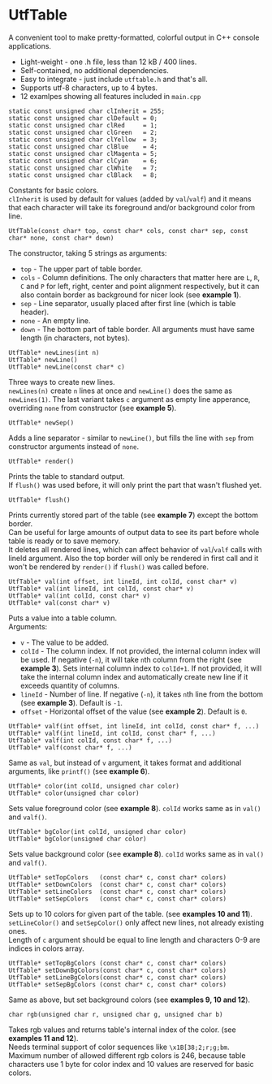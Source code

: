UtfTable
===============

A convenient tool to make pretty-formatted, colorful output in C++ console applications.
 * Light-weight - one .h file, less than 12 kB / 400 lines.
 * Self-contained, no additional dependencies.
 * Easy to integrate - just include `utftable.h` and that's all.
 * Supports utf-8 characters, up to 4 bytes.
 * 12 examlpes showing all features included in `main.cpp`

```
static const unsigned char clInherit = 255;
static const unsigned char clDefault = 0;
static const unsigned char clRed     = 1;
static const unsigned char clGreen   = 2;
static const unsigned char clYellow  = 3;
static const unsigned char clBlue    = 4;
static const unsigned char clMagenta = 5;
static const unsigned char clCyan    = 6;
static const unsigned char clWhite   = 7;
static const unsigned char clBlack   = 8;
```
Constants for basic colors. \
`clInherit` is used by default for values (added by `val`/`valf`) and it means that each character will take its foreground and/or background color from line.


```
UtfTable(const char* top, const char* cols, const char* sep, const char* none, const char* down)
```
The constructor, taking 5 strings as arguments:
 * `top`  - The upper part of table border.
 * `cols` - Column definitions. The only characters that matter here are `L`, `R`, `C` and `P` for left, right, center and point alignment respectively, but it can also contain border as background for nicer look (see **example 1**).
 * `sep`  - Line separator, usually placed after first line (which is table header).
 * `none` - An empty line.
 * `down` - The bottom part of table border.
All arguments must have same length (in characters, not bytes).


```
UtfTable* newLines(int n)
UtfTable* newLine()
UtfTable* newLine(const char* c)
```
Three ways to create new lines.\
`newLines(n)` create `n` lines at once and `newLine()` does the same as `newLines(1)`.
The last variant takes `c` argument as empty line apperance, overriding `none` from constructor (see **example 5**).


```
UtfTable* newSep()
```
Adds a line separator - similar to `newLine()`, but fills the line with `sep` from constructor arguments instead of `none`.


```
UtfTable* render()
```
Prints the table to standard output.\
If `flush()` was used before, it will only print the part that wasn't flushed yet.


```
UtfTable* flush()
```
Prints currently stored part of the table (see **example 7**) except the bottom border.\
Can be useful for large amounts of output data to see its part before whole table is ready or to save memory.\
It deletes all rendered lines, which can affect behavior of `val`/`valf` calls with lineId argument. Also the top border will only be rendered in first call and it won't be rendered by `render()` if `flush()` was called before.


```
UtfTable* val(int offset, int lineId, int colId, const char* v)
UtfTable* val(int lineId, int colId, const char* v)
UtfTable* val(int colId, const char* v)
UtfTable* val(const char* v)
```
Puts a value into a table column.\
Arguments:
 * `v`      - The value to be added.
 * `colId`  - The column index. If not provided, the internal column index will be used. If negative (`-n`), it will take `n`th column from the right (see **example 3**). Sets internal column index to `colId+1`. If not provided, it will take the internal column index and automatically create new line if it exceeds quantity of columns.
 * `lineId` - Number of line. If negative (`-n`), it takes `n`th line from the bottom (see **example 3**). Default is `-1`.
 * `offset` - Horizontal offset of the value (see **example 2**). Default is `0`.


```
UtfTable* valf(int offset, int lineId, int colId, const char* f, ...)
UtfTable* valf(int lineId, int colId, const char* f, ...)
UtfTable* valf(int colId, const char* f, ...)
UtfTable* valf(const char* f, ...)
```
Same as `val`, but instead of `v` argument, it takes format and additional arguments, like `printf()` (see **example 6**).


```
UtfTable* color(int colId, unsigned char color)
UtfTable* color(unsigned char color)
```
Sets value foreground color (see **example 8**). `colId` works same as in `val()` and `valf()`.


```
UtfTable* bgColor(int colId, unsigned char color)
UtfTable* bgColor(unsigned char color)
```
Sets value background color (see **example 8**). `colId` works same as in `val()` and `valf()`.


```
UtfTable* setTopColors   (const char* c, const char* colors)
UtfTable* setDownColors  (const char* c, const char* colors)
UtfTable* setLineColors  (const char* c, const char* colors)
UtfTable* setSepColors   (const char* c, const char* colors)
```
Sets up to 10 colors for given part of the table. (see **examples 10 and 11**).\
`setLineColor()` and `setSepColor()` only affect new lines, not already existing ones.\
Length of `c` argument should be equal to line length and characters 0-9 are indices in colors array.


```
UtfTable* setTopBgColors (const char* c, const char* colors)
UtfTable* setDownBgColors(const char* c, const char* colors)
UtfTable* setLineBgColors(const char* c, const char* colors)
UtfTable* setSepBgColors (const char* c, const char* colors)
```
Same as above, but set background colors (see **examples 9, 10 and 12**).


```
char rgb(unsigned char r, unsigned char g, unsigned char b)
```
Takes rgb values and returns table's internal index of the color. (see **examples 11 and 12**).\
Needs terminal support of color sequences like `\x1B[38;2;r;g;bm`.\
Maximum number of allowed different rgb colors is 246, because table characters use 1 byte for color index and 10 values are reserved for basic colors.

